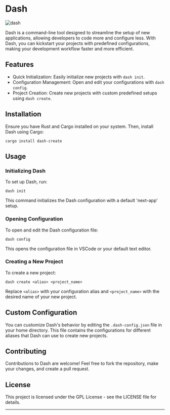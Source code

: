 # Dash

![dash](https://github.com/KunalBagaria/Dash/assets/61944452/aba1fc04-e76f-421b-983f-c8d7e421b595)

Dash is a command-line tool designed to streamline the setup of new applications, allowing developers to code more and configure less. With Dash, you can kickstart your projects with predefined configurations, making your development workflow faster and more efficient.


## Features

- Quick Initialization: Easily initialize new projects with `dash init`.
- Configuration Management: Open and edit your configurations with `dash config`.
- Project Creation: Create new projects with custom predefined setups using `dash create`.

## Installation

Ensure you have Rust and Cargo installed on your system. Then, install Dash using Cargo:

```
cargo install dash-create
```

## Usage

### Initializing Dash

To set up Dash, run:

```
dash init
```

This command initializes the Dash configuration with a default 'next-app' setup.

### Opening Configuration

To open and edit the Dash configuration file:

```
dash config
```

This opens the configuration file in VSCode or your default text editor.

### Creating a New Project

To create a new project:

```
dash create <alias> <project_name>
```

Replace `<alias>` with your configuration alias and `<project_name>` with the desired name of your new project.

## Custom Configuration

You can customize Dash's behavior by editing the `.dash-config.json` file in your home directory. This file contains the configurations for different aliases that Dash can use to create new projects.

## Contributing

Contributions to Dash are welcome! Feel free to fork the repository, make your changes, and create a pull request.

## License

This project is licensed under the GPL License - see the LICENSE file for details.

---
